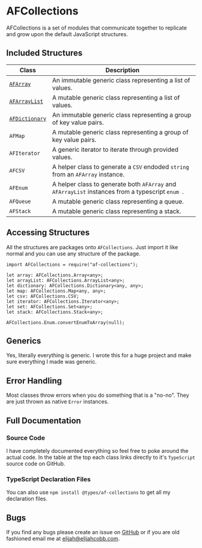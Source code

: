 # AFCollections
AFCollections is a set of modules that communicate together to replicate and grow upon the default JavaScript structures.

## Included Structures 
| Class | Description |
| --- | --- |
| [`AFArray`](https://github.com/elijahjcobb/af-collections/blob/master/ts/array/AFArray.ts) | An immutable generic class representing a list of values. |
| [`AFArrayList`](https://github.com/elijahjcobb/af-collections/blob/master/ts/array/AFArrayList.ts) | A mutable generic class representing a list of values. |
| [`AFDictionary`](https://github.com/elijahjcobb/af-collections/blob/master/ts/map/AFDictionary.ts) | An immutable generic class representing a group of key value pairs. |
| `AFMap` | A mutable generic class representing a group of key value pairs. | |
| `AFIterator` | A generic iterator to iterate through provided values. |
| `AFCSV` | A helper class to generate a `CSV` endoded `string` from an `AFArray` instance. |
| `AFEnum` | A helper class to generate both `AFArray` and `AFArrayList` instances from a typescript `enum `. |
| `AFQueue` | A mutable generic class representing a queue. |
| `AFStack` | A mutable generic class representing a stack. |

## Accessing Structures
All the structures are packages onto `AFCollections`. Just import it like normal and you can use any structure of the package.
```
import AFCollections = require("af-collections");

let array: AFCollections.Array<any>;
let arrayList: AFCollections.ArrayList<any>;
let dictionary: AFCollections.Dictionary<any, any>;
let map: AFCollections.Map<any, any>;
let csv: AFCollections.CSV;
let iterator: AFCollections.Iterator<any>;
let set: AFCollections.Set<any>;
let stack: AFCollections.Stack<any>;

AFCollections.Enum.convertEnumToArray(null);
```

## Generics
Yes, literally everything is generic. I wrote this for a huge project and make sure everything I made was generic.

## Error Handling
Most classes throw errors when you do something that is a "no-no". They are just thrown as native `Error` instances.

## Full Documentation

### Source Code
I have completely documented everything so feel free to poke around the actual code. In the table at the top each class links directly to it's `TypeScript` source code on GitHub.

### TypeScript Declaration Files
You can also use `npm install @types/af-collections` to get all my declaration files.
## Bugs
If you find any bugs please create an issue on [GitHub](https://github.com/elijahjcobb/af-collections/issues) or if you are old fashioned email me at [elijah@elijahcobb.com](mailto:elijah@elijahcobb.com).
